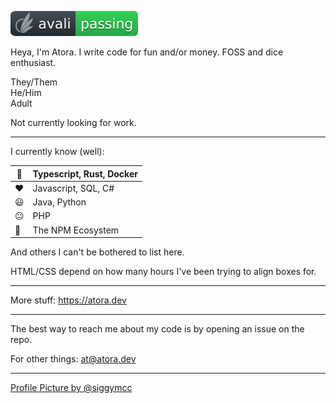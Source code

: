 ![Avali: Passing](./avali-passing.svg)

Heya, I'm Atora. I write code for fun and/or money. FOSS and dice enthusiast.

They/Them  
He/Him  
Adult

Not currently looking for work.

---

I currently know (well):

|💙| Typescript, Rust, Docker |
| - | - |
|❤️| Javascript, SQL, C# |
|😃| Java, Python |
|😐| PHP |
|🥺| The NPM Ecosystem |

And others I can't be bothered to list here.

HTML/CSS depend on how many hours I've been trying to align boxes for.

---

More stuff: https://atora.dev

---

The best way to reach me about my code is by opening an issue on the repo.

For other things: at@atora.dev

---

[Profile Picture by @siggymcc](https://twitter.com/siggymcc/status/1566071435461738496)
